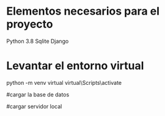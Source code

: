 # Elementos necesarios para el proyecto 
Python 3.8
Sqlite
Django

# Levantar el entorno virtual
python -m venv virtual
virtual\Scripts\activate

#cargar  la base de datos

#cargar servidor local

